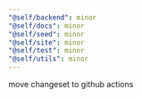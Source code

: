 ```yaml
---
"@self/backend": minor
"@self/docs": minor
"@self/seed": minor
"@self/site": minor
"@self/test": minor
"@self/utils": minor
---
```


move changeset to github actions
